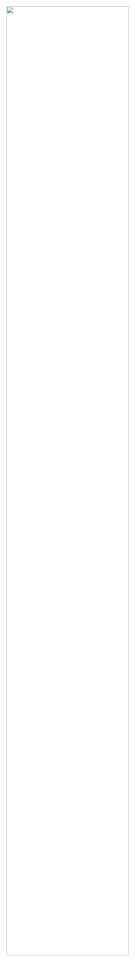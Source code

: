 <img width="80%" src="https://64.media.tumblr.com/be0a78e2913c0fb678a4434215379bf0/e5a4c6bc047f9171-c7/s640x960/36b5bcd7892abc1c7174061339306043dfee5d87.gif" />
